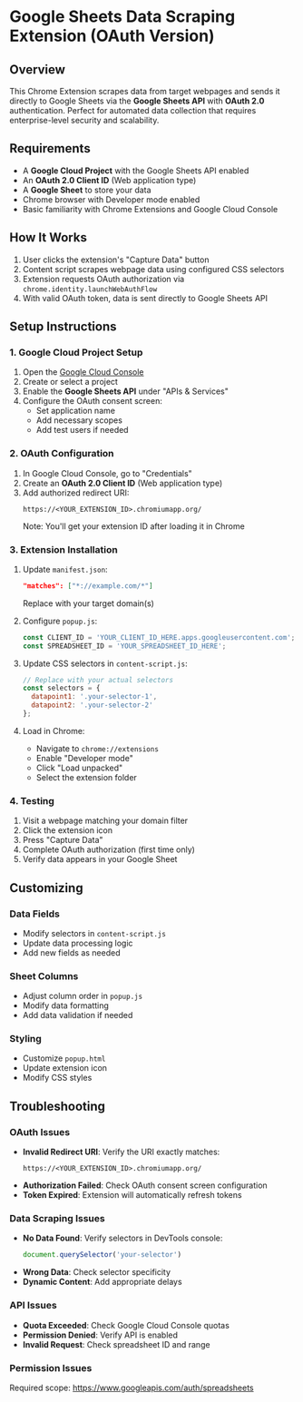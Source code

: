 # Google Sheets Data Scraping Extension (OAuth Version)

## Overview
This Chrome Extension scrapes data from target webpages and sends it directly to Google Sheets via the **Google Sheets API** with **OAuth 2.0** authentication. Perfect for automated data collection that requires enterprise-level security and scalability.

## Requirements
- A **Google Cloud Project** with the Google Sheets API enabled
- An **OAuth 2.0 Client ID** (Web application type)
- A **Google Sheet** to store your data
- Chrome browser with Developer mode enabled
- Basic familiarity with Chrome Extensions and Google Cloud Console

## How It Works
1. User clicks the extension's "Capture Data" button
2. Content script scrapes webpage data using configured CSS selectors
3. Extension requests OAuth authorization via `chrome.identity.launchWebAuthFlow`
4. With valid OAuth token, data is sent directly to Google Sheets API

## Setup Instructions

### 1. Google Cloud Project Setup
1. Open the [Google Cloud Console](https://console.cloud.google.com)
2. Create or select a project
3. Enable the **Google Sheets API** under "APIs & Services"
4. Configure the OAuth consent screen:
   - Set application name
   - Add necessary scopes
   - Add test users if needed

### 2. OAuth Configuration
1. In Google Cloud Console, go to "Credentials"
2. Create an **OAuth 2.0 Client ID** (Web application type)
3. Add authorized redirect URI:
   ```
   https://<YOUR_EXTENSION_ID>.chromiumapp.org/
   ```
   Note: You'll get your extension ID after loading it in Chrome

### 3. Extension Installation
1. Update `manifest.json`:
   ```json
   "matches": ["*://example.com/*"]
   ```
   Replace with your target domain(s)

2. Configure `popup.js`:
   ```javascript
   const CLIENT_ID = 'YOUR_CLIENT_ID_HERE.apps.googleusercontent.com';
   const SPREADSHEET_ID = 'YOUR_SPREADSHEET_ID_HERE';
   ```

3. Update CSS selectors in `content-script.js`:
   ```javascript
   // Replace with your actual selectors
   const selectors = {
     datapoint1: '.your-selector-1',
     datapoint2: '.your-selector-2'
   };
   ```

4. Load in Chrome:
   - Navigate to `chrome://extensions`
   - Enable "Developer mode"
   - Click "Load unpacked"
   - Select the extension folder

### 4. Testing
1. Visit a webpage matching your domain filter
2. Click the extension icon
3. Press "Capture Data"
4. Complete OAuth authorization (first time only)
5. Verify data appears in your Google Sheet

## Customizing

### Data Fields
- Modify selectors in `content-script.js`
- Update data processing logic
- Add new fields as needed

### Sheet Columns
- Adjust column order in `popup.js`
- Modify data formatting
- Add data validation if needed

### Styling
- Customize `popup.html`
- Update extension icon
- Modify CSS styles

## Troubleshooting

### OAuth Issues
- **Invalid Redirect URI**: Verify the URI exactly matches:
  ```
  https://<YOUR_EXTENSION_ID>.chromiumapp.org/
  ```
- **Authorization Failed**: Check OAuth consent screen configuration
- **Token Expired**: Extension will automatically refresh tokens

### Data Scraping Issues
- **No Data Found**: Verify selectors in DevTools console:
  ```javascript
  document.querySelector('your-selector')
  ```
- **Wrong Data**: Check selector specificity
- **Dynamic Content**: Add appropriate delays

### API Issues
- **Quota Exceeded**: Check Google Cloud Console quotas
- **Permission Denied**: Verify API is enabled
- **Invalid Request**: Check spreadsheet ID and range

### Permission Issues
Required scope: https://www.googleapis.com/auth/spreadsheets



